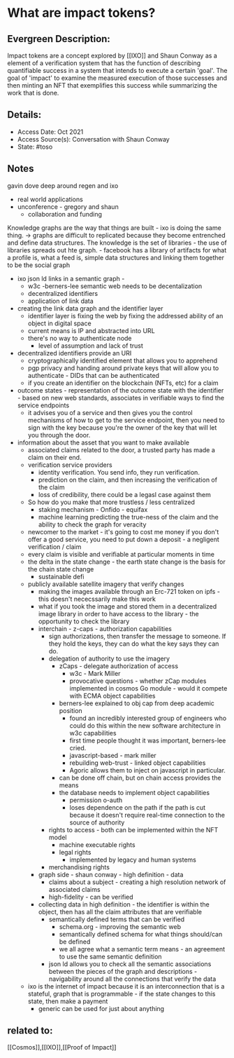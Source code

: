 # What are impact tokens?
## Evergreen Description:
Impact tokens are a concept explored by [[IXO]] and Shaun Conway as a element of a verification system that has the function of describing quantifiable success in a system that intends to execute a certain 'goal'. The goal of 'impact' to examine the measured execution of those successes and then minting an NFT that exemplifies this success while summarizing the work that is done.
## Details:
- Access Date: Oct 2021
- Access Source(s): Conversation with Shaun Conway
- State: #toso 
## Notes
gavin dove deep around regen and ixo
- real world applications
- unconference - gregory and shaun
	- collaboration and funding

Knowledge graphs are the way that things are built - ixo is doing the same thing.
-> graphs are difficult to replicated because they become entrenched and define data structures. The knowledge is the set of libraries - the use of libraries spreads out hte graph.
	- facebook has a library of artifacts for what a profile is, what a feed is, simple data structures and linking them together to be the social graph
- ixo json ld links in a semantic graph - 
	- w3c -berners-lee semantic web needs to be decentalization
	- decentralized identifiers
	- application of link data
- creating the link data graph and the identifier layer
	- identifier layer is fixing the web by fixing the addressed ability of an object in digital space
	- current means is IP and abstracted into URL
	- there's no way to authenticate node
		- level of assumption and lack of trust
- decentralized identifiers provide an URI
	- cryptographically identified element that allows you to apprehend
	- pgp privacy and handing around private keys that will allow you to authenticate - DIDs that can be authenticated
	- if you create an identifier on the blockchain (NFTs, etc) for a claim
- outcome states - representation of the outcome state with the identifier - based on new web standards, associates in verifiable ways to find the service endpoints
	- it advises you of a service and then gives you the control mechanisms of how to get to the service endpoint, then you need to sign with the key because you're the owner of the key that will let you through the door.
- information about the asset that you want to make available
	- associated claims related to the door, a trusted party has made a claim on their end.
	- verification service providers
		- identity verification. You send info, they run verification. 
		- prediction on the claim, and then increasing the verification of the claim
		- loss of credibility, there could be a legasl case against them
	- So how do you make that more trustless / less centralized
		- staking mechanism - Onfido - equifax
		- machine learning predicting the true-ness of the claim and the ability to check the graph for veracity
	- newcomer to the market - it's going to cost me money if you don't offer a good service, you need to put down a deposit - a negligent verification / claim
	- every claim is visible and verifiable at particular moments in time
	- the delta in the state change - the earth state change is the basis for the chain state change
		- sustainable defi
	- publicly available satellite imagery that verify changes
		- making the images available through an Erc-721 token on ipfs - this doesn't nececssarily make this work
		- what if you took the image and stored them in a decentralized image library in order to have access to the library - the opportunity to check the library
		- interchain - z-caps - authorization capabilities
			- sign authorizations, then transfer the message to someone. If they hold the keys, they can do what the key says they can do.
			- delegation of authority to use the imagery
				- zCaps - delegate authorization of access
					- w3c - Mark Miller
					- provocative questions - whether zCap modules implemented in cosmos Go module - would it compete with ECMA object capabilities
				- berners-lee explained to obj cap from deep academic position
					- found an incredibly interested group of engineers who could do this within the new software architecture in w3c capabilities
					- first time people thought it was important, berners-lee cried.
					- javascript-based - mark miller
					- rebuilding web-trust - linked object capabilities
					- Agoric allows them to inject on javascript in particular.
				- can be done off chain, but on chain access provides the means
				- the database needs to implement object capabilities
					- permission o-auth
					- loses dependence on the path if the path is cut because it doesn't require real-time connection to the source of authority
			- rights to access - both can be implemented within the NFT model
				- machine executable rights
				- legal rights
					- implemented by legacy and human systems
			- merchandising rights
		- graph side - shaun conway - high definition - data
			- claims about a subject - creating a high resolution network of associated claims
			- high-fidelity - can be verified
		- collecting data in high definition - the identifier is within the object, then has all the claim attributes that are verifiable
			- semantically defined terms that can be verified
				- schema.org - improving the semantic web
				- semantically defined schema for what things should/can be defined
				- we all agree what a semantic term means - an agreement to use the same semantic definition
			- json ld allows you to check all the semantic associations between the pieces of the graph and descriptions - navigability around all the connections that verify the data
	- ixo is the internet of impact because it is an interconnection that is a stateful, graph that is programmable - if the state changes to this state, then make a payment
		- generic can be used for just about anything
## related to:
[[Cosmos]],[[IXO]],[[Proof of Impact]]